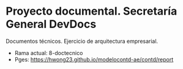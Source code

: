 # Proyecto documental. Secretaría General DevDocs
Documentos técnicos. Ejercicio de arquitectura empresarial.

* Rama actual: 8-doctecnico
* Pges: https://hwong23.github.io/modelocontd-ae/contd/report


